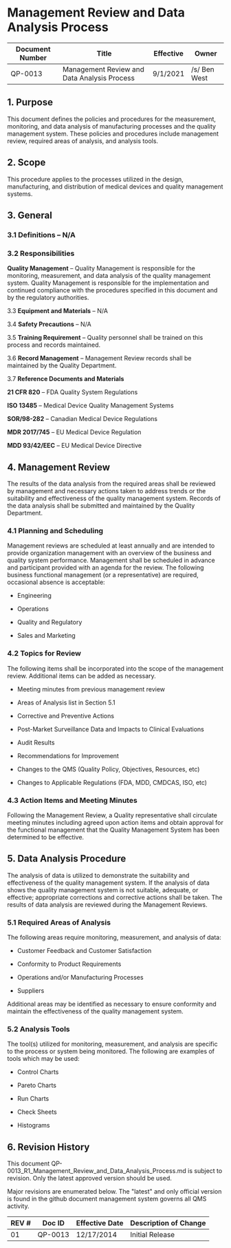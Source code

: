 # Management Review and Data Analysis Process

Document Number|Title|Effective|Owner
---------------|-------------------------------------|----|-----
QP-0013|Management Review and Data Analysis Process|9/1/2021|/s/ Ben West

## 1.  **Purpose**

 This document defines the policies and procedures for the measurement,
 monitoring, and data analysis of manufacturing processes and the
 quality management system. These policies and procedures include
 management review, required areas of analysis, and analysis tools.

## 2.  **Scope**

 This procedure applies to the processes utilized in the design,
 manufacturing, and distribution of medical devices and quality
 management systems.

## 3.  **General**

### 3.1  **Definitions** – N/A

### 3.2  **Responsibilities**

 **Quality Management** – Quality Management is responsible for the
 monitoring, measurement, and data analysis of the quality management
 system. Quality Management is responsible for the implementation and
 continued compliance with the procedures specified in this document
 and by the regulatory authorities.

3.3  **Equipment and Materials** – N/A

3.4  **Safety Precautions** – N/A

3.5  **Training Requirement** – Quality personnel shall be trained on
     this process and records maintained.

3.6  **Record Management** – Management Review records shall be
     maintained by the Quality Department.

3.7  **Reference Documents and Materials**

 **21 CFR 820** – FDA Quality System Regulations

 **ISO 13485** – Medical Device Quality Management Systems

 **SOR/98-282** – Canadian Medical Device Regulations

 **MDR 2017/745** – EU Medical Device Regulation

 **MDD 93/42/EEC** – EU Medical Device Directive

## 4.  **Management Review**

 The results of the data analysis from the required areas shall be
 reviewed by management and necessary actions taken to address trends
 or the suitability and effectiveness of the quality management system.
 Records of the data analysis shall be submitted and maintained by the
 Quality Department.

### 4.1  **Planning and Scheduling**

 Management reviews are scheduled at least annually and are intended to
 provide organization management with an overview of the business and
 quality system performance. Management shall be scheduled in advance
 and participant provided with an agenda for the review. The following
 business functional management (or a representative) are required,
 occasional absence is acceptable:

-   Engineering

-   Operations

-   Quality and Regulatory

-   Sales and Marketing

### 4.2  **Topics for Review**

 The following items shall be incorporated into the scope of the
 management review. Additional items can be added as necessary.

-   Meeting minutes from previous management review

-   Areas of Analysis list in Section 5.1

-   Corrective and Preventive Actions

-   Post-Market Surveillance Data and Impacts to Clinical Evaluations

-   Audit Results

-   Recommendations for Improvement

-   Changes to the QMS (Quality Policy, Objectives, Resources, etc)

-   Changes to Applicable Regulations (FDA, MDD, CMDCAS, ISO, etc)

### 4.3  **Action Items and Meeting Minutes**

 Following the Management Review, a Quality representative shall
 circulate meeting minutes including agreed upon action items and
 obtain approval for the functional management that the Quality
 Management System has been determined to be effective.

## 5.  **Data Analysis Procedure**

 The analysis of data is utilized to demonstrate the suitability and
 effectiveness of the quality management system. If the analysis of
 data shows the quality management system is not suitable, adequate, or
 effective; appropriate corrections and corrective actions shall be
 taken. The results of data analysis are reviewed during the Management
 Reviews.

### 5.1  **Required Areas of Analysis**

 The following areas require monitoring, measurement, and analysis of
 data:

-   Customer Feedback and Customer Satisfaction

-   Conformity to Product Requirements

-   Operations and/or Manufacturing Processes

-   Suppliers

 Additional areas may be identified as necessary to ensure conformity
 and maintain the effectiveness of the quality management system.

### 5.2  **Analysis Tools**

 The tool(s) utilized for monitoring, measurement, and analysis are
 specific to the process or system being monitored. The following are
 examples of tools which may be used:

-   Control Charts

-   Pareto Charts

-   Run Charts

-   Check Sheets

-   Histograms


## 6.      Revision History

This document  QP-0013_R1_Management_Review_and_Data_Analysis_Process.md
is subject to revision. Only the latest approved version should be used.

Major revisions are enumerated below.
The "latest" and only official version is found in the github document management system governs all QMS activity.

REV #|Doc ID|Effective Date|Description of Change
-----|------|--------------|---------------------
01   | QP-0013|12/17/2014|Initial Release
